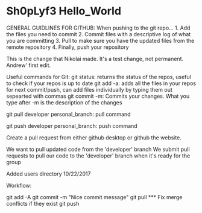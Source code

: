 # Sh0pLyf3 Hello_World

GENERAL GUIDLINES FOR GITHUB:
When pushing to the git repo...
	1. Add the files you need to commit
	2. Commit files with a descriptive log of what you are committing
	3. Pull to make sure you have the updated files from the remote repository
	4. Finally, push your repository

This is the change that Nikolai made.
It's a test change, not permanent.	
Andrew' first edit.

Useful commands for Git:
git status: returns the status of the repos, useful to check if your repos is up to date
git add -a: adds all the files in your repos for next commit/push, can add files individually by typing them out sepearted with commas
git commit -m: Commits your changes. What you type after -m is the description of the changes

<!-- pulls any changes that were made on the developer branch to your personal branch -->
git pull developer personal_branch: pull command

<!-- pushs the changes of your branch -->
git push developer personal_branch: push command

Create a pull request from either github desktop or github the website.

We want to pull updated code from the 'developer' branch
We submit pull requests to pull our code to the 'developer' branch when it's ready for the group


Added users directory 10/22/2017

Workflow:

git add -A
git commit -m "Nice commit message"
git pull
*** Fix merge conflicts if they exist
git push

